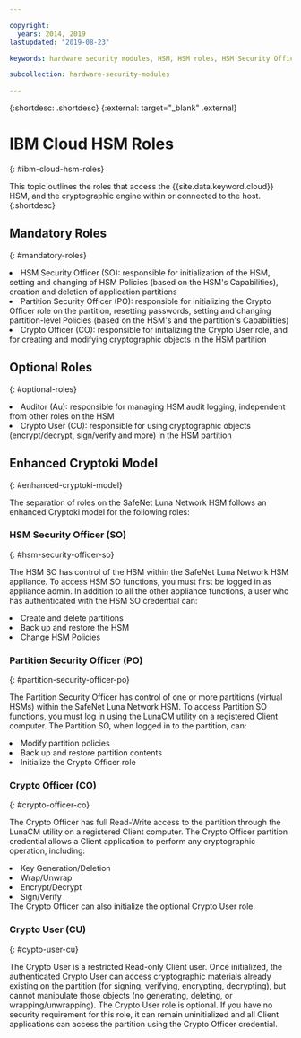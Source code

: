 ```yaml
---

copyright:
  years: 2014, 2019
lastupdated: "2019-08-23"

keywords: hardware security modules, HSM, HSM roles, HSM Security Officer, Partition Security Officer, Crypto Officer, Auditor, Crypto User, Appliance Admin, HSM Security Officer, Partition Security Officer, cryptographic, keys,

subcollection: hardware-security-modules

---
```


{:shortdesc: .shortdesc}
{:external: target="_blank" .external}

# IBM Cloud HSM Roles
{: #ibm-cloud-hsm-roles}

This topic outlines the roles that access the {{site.data.keyword.cloud}} HSM, and the cryptographic engine within or connected to the host.  
{:shortdesc}

## Mandatory Roles
{: #mandatory-roles}

<li>HSM Security Officer (SO): responsible for initialization of the HSM, setting and changing of HSM Policies (based on the HSM's Capabilities), creation and deletion of application partitions
<li>Partition Security Officer (PO): responsible for initializing the Crypto Officer role on the partition, resetting passwords, setting and changing partition-level Policies (based on the HSM's and the partition's Capabilities)
<li>Crypto Officer (CO): responsible for initializing the Crypto User role, and for creating and modifying cryptographic objects in the HSM partition

## Optional Roles
{: #optional-roles}

<li>Auditor (Au): responsible for managing HSM audit logging, independent from other roles on the HSM
<li>Crypto User (CU): responsible for using cryptographic objects (encrypt/decrypt, sign/verify and more) in the HSM partition

## Enhanced Cryptoki Model
{: #enhanced-cryptoki-model}

The separation of roles on the SafeNet Luna Network HSM follows an enhanced Cryptoki model for the following roles:

### HSM Security Officer (SO)
{: #hsm-security-officer-so}

The HSM SO has control of the HSM within the SafeNet Luna Network HSM appliance. To access HSM SO functions, you must first be logged in as appliance admin.
In addition to all the other appliance functions, a user who has authenticated with the HSM SO credential can:
<li>Create and delete partitions
<li>Back up and restore the HSM
<li>Change HSM Policies

### Partition Security Officer (PO)
{: #partition-security-officer-po}

The Partition Security Officer has control of one or more partitions (virtual HSMs) within the SafeNet Luna Network HSM. To access Partition SO functions, you must log in using the LunaCM utility on a registered Client computer.
The Partition SO, when logged in to the partition, can:
<li>Modify partition policies
<li>Back up and restore partition contents
<li>Initialize the Crypto Officer role

### Crypto Officer (CO)
{: #crypto-officer-co}

The Crypto Officer has full Read-Write access to the partition through the LunaCM utility on a registered Client computer. The Crypto Officer partition credential allows a Client application to perform any cryptographic operation, including:
<li>Key Generation/Deletion
<li>Wrap/Unwrap
<li>Encrypt/Decrypt
<li>Sign/Verify</li>
The Crypto Officer can also initialize the optional Crypto User role.

### Crypto User (CU)
{: #cypto-user-cu}

The Crypto User is a restricted Read-only Client user. Once initialized, the authenticated Crypto User can access cryptographic materials already existing on the partition (for signing, verifying, encrypting, decrypting), but cannot manipulate those objects (no generating, deleting, or wrapping/unwrapping).
The Crypto User role is optional. If you have no security requirement for this role, it can remain uninitialized and all Client applications can access the partition using the Crypto Officer credential.
